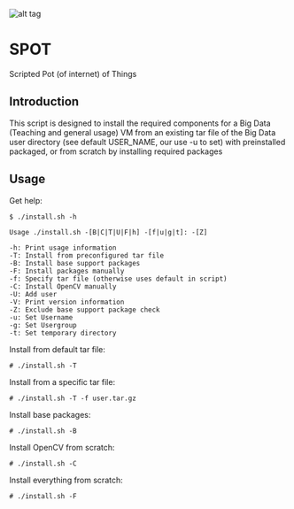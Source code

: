 ![alt tag](https://raw.githubusercontent.com/lateralblast/spot/master/spot.jpg)

SPOT
====

Scripted Pot (of internet) of Things

Introduction
------------

This script is designed to install the required components for a
Big Data (Teaching and general usage) VM from an existing tar file of
the Big Data user directory (see default USER_NAME, our use -u to set)
with preinstalled packaged, or from scratch by installing required packages

Usage
-----

Get help:

```
$ ./install.sh -h

Usage ./install.sh -[B|C|T|U|F|h] -[f|u|g|t]: -[Z]

-h: Print usage information
-T: Install from preconfigured tar file
-B: Install base support packages
-F: Install packages manually
-f: Specify tar file (otherwise uses default in script)
-C: Install OpenCV manually
-U: Add user
-V: Print version information
-Z: Exclude base support package check
-u: Set Username
-g: Set Usergroup
-t: Set temporary directory
```

Install from default tar file:

```
# ./install.sh -T
```

Install from a specific tar file:

```
# ./install.sh -T -f user.tar.gz
```

Install base packages:

```
# ./install.sh -B
```

Install OpenCV from scratch:

```
# ./install.sh -C
```

Install everything from scratch:

```
# ./install.sh -F
```